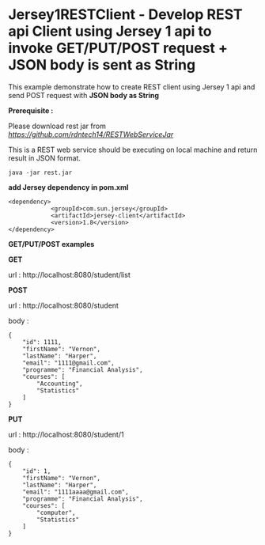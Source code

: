 Jersey1RESTClient - Develop REST api Client using Jersey 1 api to invoke GET/PUT/POST request + JSON body is sent as String
=====

This example demonstrate how to create REST client using Jersey 1 api and send POST request with **JSON body as String**


**Prerequisite :**

Please download rest jar from 
*https://github.com/rdntech14/RESTWebServiceJar*

This is a REST web service should be executing on local machine and return result in JSON format.

```
java -jar rest.jar
```

**add Jersey dependency in pom.xml**

```
<dependency>
			<groupId>com.sun.jersey</groupId>
			<artifactId>jersey-client</artifactId>
			<version>1.8</version>
</dependency>
```

**GET/PUT/POST examples**

**GET**

url : http://localhost:8080/student/list


**POST**

url : http://localhost:8080/student 

body : 
```
{
	"id": 1111,
	"firstName": "Vernon",
	"lastName": "Harper",
	"email": "1111@gmail.com",
	"programme": "Financial Analysis",
	"courses": [
		"Accounting",
		"Statistics"
	]
}
```

**PUT**

url : http://localhost:8080/student/1 

body : 
```
{
	"id": 1,
	"firstName": "Vernon",
	"lastName": "Harper",
	"email": "1111aaaa@gmail.com",
	"programme": "Financial Analysis",
	"courses": [
		"computer",
		"Statistics"
	]
}
```